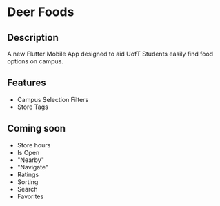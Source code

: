 # Deer Foods
## Description
A new Flutter Mobile App designed to aid UofT Students easily find food options on campus.

## Features
- Campus Selection Filters
- Store Tags

## Coming soon
- Store hours
- Is Open
- "Nearby"
- "Navigate"
- Ratings
- Sorting
- Search
- Favorites 
<!--
## Features
### Campus Selection
### Filters
Filtering options by "open", 
-->

